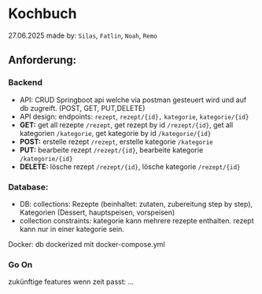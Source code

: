 # Kochbuch
27.06.2025
made by: `Silas`, `Fatlin`, `Noah`, `Remo`

## Anforderung:
### Backend
- API: CRUD Springboot api welche via postman gesteuert wird und auf db zugreift. (POST, GET, PUT,DELETE)
- API design: endpoints: `rezept`, `rezept/{id},` `kategorie`, `kategorie/{id}`  
- **GET:** get all rezepte `/rezept`, get rezept by id `/rezept/{id}`, get all kategorien `/kategorie`, get kategorie by id `/kategorie/{id}`
- **POST:** erstelle rezept `/rezept`, erstelle kategorie `/kategorie`
- **PUT:** bearbeite rezept `/rezept/{id}`, bearbeite kategorie `/kategorie/{id}`
- **DELETE:** lösche rezept `/rezept/{id}`, lösche kategorie `/rezept/{id}`
### Database:
 - DB: collections: Rezepte (beinhaltet: zutaten, zubereitung step by step), Kategorien (Dessert, hauptspeisen, vorspeisen)
- collection constraints: kategorie kann mehrere rezepte enthalten. rezept kann nur in einer kategorie sein. 
 
Docker: db dockerized mit docker-compose.yml
 
### Go On
zukünftige features wenn zeit passt:
...